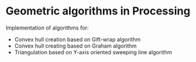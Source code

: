 # Geometric algorithms in Processing
Implementation of algorithms for:
* Convex hull creation based on Gift-wrap algorithm
* Convex hull creating based on Graham algorithm
* Triangulation based on Y-axis oriented sweeping line algorithm

